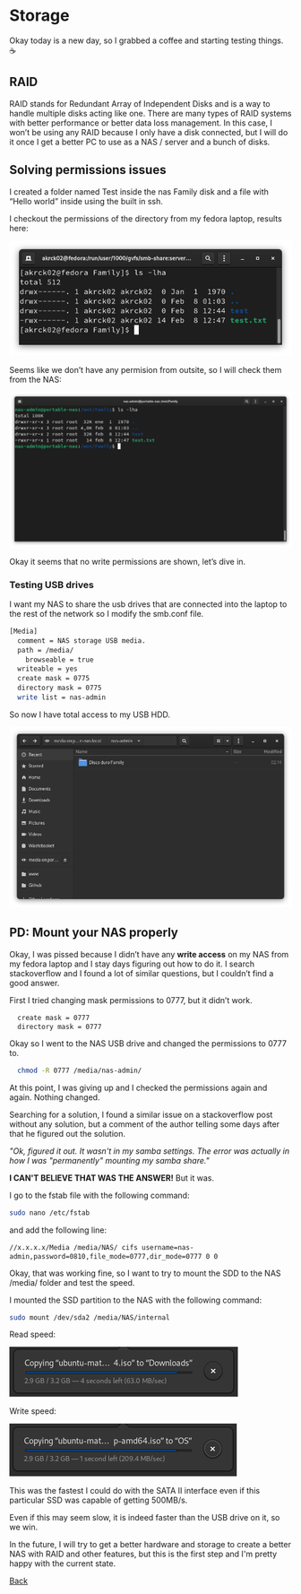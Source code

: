 # Storage

Okay today is a new day, so I grabbed a coffee and starting testing things. ☕️

## RAID

RAID stands for Redundant Array of Independent Disks and is a way to handle multiple disks acting like one. There are many types of RAID systems with better performance or better data loss management. In this case, I won’t be using any RAID because I only have a disk connected, but I will do it once I get a better PC to use as a NAS / server and a bunch of disks. 

## Solving permissions issues

I created a folder named Test inside the nas Family disk and a file  with “Hello world” inside using the built in ssh.

I checkout the permissions of the directory from my fedora laptop, results here: 

![permissions](Storage/permissions1.png)

 

Seems like we don’t have any permision from outsite, so I will check them from the NAS:

![permissions](Storage/permissions2.png)

Okay it seems that no write permissions are shown, let’s dive in.

### Testing USB drives

I want my NAS to share the usb drives that are connected into the laptop to the rest of the network so I modify the smb.conf file.

```bash
[Media]
  comment = NAS storage USB media.
  path = /media/
	browseable = true
  writeable = yes
  create mask = 0775
  directory mask = 0775
  write list = nas-admin		
```

So now I have total access to my USB HDD. 

![usb disk](Storage/UsbDisk.png)

## PD: Mount your NAS properly
Okay, I was pissed because I didn’t have any **write access** on my NAS from my fedora laptop and I stay days figuring out how to do it. I search stackoverflow and I found a lot of similar questions, but I couldn’t find a good answer. 

First I tried changing mask permissions to 0777, but it didn’t work.

```text
  create mask = 0777
  directory mask = 0777
```

Okay so I went to the NAS USB drive and changed the permissions to 0777 to.

```bash
  chmod -R 0777 /media/nas-admin/
```

At this point, I was giving up and I checked the permissions again and again. Nothing changed.

Searching for a solution, I found a similar issue on a stackoverflow post without any solution, but a comment of the author telling some days after that he figured out the solution.

*"Ok, figured it out. It wasn't in my samba settings. The error was actually in how I was "permanently" mounting my samba share."*

**I CAN'T BELIEVE THAT WAS THE ANSWER!** But it was.

I go to the fstab file with the following command:

```bash
sudo nano /etc/fstab
```

and add the following line:
```
//x.x.x.x/Media /media/NAS/ cifs username=nas-admin,password=0810,file_mode=0777,dir_mode=0777 0 0

```

Okay, that was working fine, so I want to try to mount the SDD to the NAS /media/ folder and test the speed.

I mounted the SSD partition to the NAS with the following command:

```bash
sudo mount /dev/sda2 /media/NAS/internal
```

Read speed:

![read speed](Storage/readSpeed.png)

Write speed:

![write speed](Storage/writeSpeed.png)

This was the fastest I could do with the SATA II interface even if this particular SSD was capable of getting 500MB/s.

Even if this may seem slow, it is indeed faster than the USB drive on it, so we win.

In the future, I will try to get a better hardware and storage to create a better NAS with RAID and other features, but this is the first step and I'm pretty happy with the current state.

[Back](../README.md)